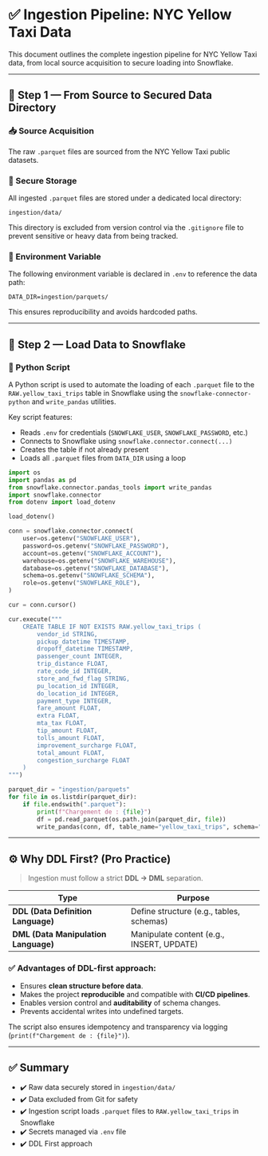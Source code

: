 # ✅ Ingestion Pipeline: NYC Yellow Taxi Data

This document outlines the complete ingestion pipeline for NYC Yellow Taxi data, from local source acquisition to secure loading into Snowflake.

---

## 🔁 Step 1 — From Source to Secured Data Directory

### 📥 Source Acquisition
The raw `.parquet` files are sourced from the NYC Yellow Taxi public datasets.

### 📁 Secure Storage
All ingested `.parquet` files are stored under a dedicated local directory:

```
ingestion/data/
```

This directory is excluded from version control via the `.gitignore` file to prevent sensitive or heavy data from being tracked.

### 📌 Environment Variable
The following environment variable is declared in `.env` to reference the data path:

```
DATA_DIR=ingestion/parquets/
```

This ensures reproducibility and avoids hardcoded paths.

---

## 🚀 Step 2 — Load Data to Snowflake

### 🔧 Python Script

A Python script is used to automate the loading of each `.parquet` file to the `RAW.yellow_taxi_trips` table in Snowflake using the `snowflake-connector-python` and `write_pandas` utilities.

Key script features:
- Reads `.env` for credentials (`SNOWFLAKE_USER`, `SNOWFLAKE_PASSWORD`, etc.)
- Connects to Snowflake using `snowflake.connector.connect(...)`
- Creates the table if not already present
- Loads all `.parquet` files from `DATA_DIR` using a loop

```python
import os
import pandas as pd
from snowflake.connector.pandas_tools import write_pandas
import snowflake.connector
from dotenv import load_dotenv

load_dotenv()

conn = snowflake.connector.connect(
    user=os.getenv("SNOWFLAKE_USER"),
    password=os.getenv("SNOWFLAKE_PASSWORD"),
    account=os.getenv("SNOWFLAKE_ACCOUNT"),
    warehouse=os.getenv("SNOWFLAKE_WAREHOUSE"),
    database=os.getenv("SNOWFLAKE_DATABASE"),
    schema=os.getenv("SNOWFLAKE_SCHEMA"),
    role=os.getenv("SNOWFLAKE_ROLE"),
)

cur = conn.cursor()

cur.execute("""
    CREATE TABLE IF NOT EXISTS RAW.yellow_taxi_trips (
        vendor_id STRING,
        pickup_datetime TIMESTAMP,
        dropoff_datetime TIMESTAMP,
        passenger_count INTEGER,
        trip_distance FLOAT,
        rate_code_id INTEGER,
        store_and_fwd_flag STRING,
        pu_location_id INTEGER,
        do_location_id INTEGER,
        payment_type INTEGER,
        fare_amount FLOAT,
        extra FLOAT,
        mta_tax FLOAT,
        tip_amount FLOAT,
        tolls_amount FLOAT,
        improvement_surcharge FLOAT,
        total_amount FLOAT,
        congestion_surcharge FLOAT
    )
""")

parquet_dir = "ingestion/parquets"
for file in os.listdir(parquet_dir):
    if file.endswith(".parquet"):
        print(f"Chargement de : {file}")
        df = pd.read_parquet(os.path.join(parquet_dir, file))
        write_pandas(conn, df, table_name="yellow_taxi_trips", schema="RAW")
```

---

## ⚙️ Why DDL First? (Pro Practice)

> Ingestion must follow a strict **DDL → DML** separation.

| Type | Purpose |
|------|---------|
| **DDL (Data Definition Language)** | Define structure (e.g., tables, schemas) |
| **DML (Data Manipulation Language)** | Manipulate content (e.g., INSERT, UPDATE) |

### ✅ Advantages of DDL-first approach:

- Ensures **clean structure before data**.
- Makes the project **reproducible** and compatible with **CI/CD pipelines**.
- Enables version control and **auditability** of schema changes.
- Prevents accidental writes into undefined targets.


The script also ensures idempotency and transparency via logging (`print(f"Chargement de : {file}")`).

---

## ✅ Summary

- ✔️ Raw data securely stored in `ingestion/data/`
- ✔️ Data excluded from Git for safety
- ✔️ Ingestion script loads `.parquet` files to `RAW.yellow_taxi_trips` in Snowflake
- ✔️ Secrets managed via `.env` file
- ✔️ DDL First approach
